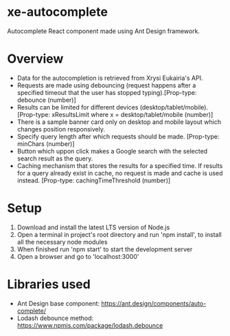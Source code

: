 # xe-autocomplete
Autocomplete React component made using Ant Design framework. 

# Overview
- Data for the autocompletion is retrieved from Xrysi Eukairia's API.
- Requests are made using debouncing (request happens after a specified timeout that the user has stopped typing).[Prop-type: debounce (number)]
- Results can be limited for different devices (desktop/tablet/mobile). [Prop-type: xResultsLimit where x = desktop/tablet/mobile (number)]
- There is a sample banner card only on desktop and mobile layout which changes position responsively.
- Specify query length after which requests should be made. [Prop-type: minChars (number)]
- Button which uppon click makes a Google search with the selected search result as the query.
- Caching mechanism that stores the results for a specified time. If results for a query already exist in cache, no request is made and cache is used instead. [Prop-type: cachingTimeThreshold (number)]

# Setup
1) Download and install the latest LTS version of Node.js
2) Open a terminal in project's root directory and run 'npm install', to install all the necessary node modules
3) When finished run 'npm start' to start the development server
4) Open a browser and go to 'localhost:3000'

# Libraries used
- Ant Design base component: https://ant.design/components/auto-complete/
- Lodash debounce method: https://www.npmjs.com/package/lodash.debounce
